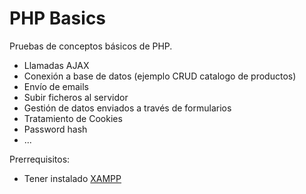 # PHP Basics

Pruebas de conceptos básicos de PHP.

- Llamadas AJAX
- Conexión a base de datos (ejemplo CRUD catalogo de productos)
- Envío de emails
- Subir ficheros al servidor
- Gestión de datos enviados a través de formularios
- Tratamiento de Cookies
- Password hash
- ...

Prerrequisitos:

- Tener instalado [XAMPP](https://www.apachefriends.org/es/index.html)
